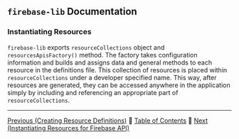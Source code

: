 ## `firebase-lib` Documentation

### Instantiating Resources

`firebase-lib` exports `resourceCollections` object and `resourcesApisFactory()`
method.  The factory takes configuration information and builds and assigns
data and general methods to each resource in the definitions file.  This
collection of resources is placed within `resourceCollections` under a developer
specified name.  This way, after resources are generated, they can be accessed
anywhere in the application simply by including and referencing an appropriate
part of `resourceCollections`.

---

[Previous (Creating Resource Definitions)](./02-creating-resource-definitions.md) :palm_tree:
[Table of Contents](../README.md) :palm_tree:
[Next (Instantiating Resources for Firebase API)](./04-instantiating-for-firebase-api.md)
